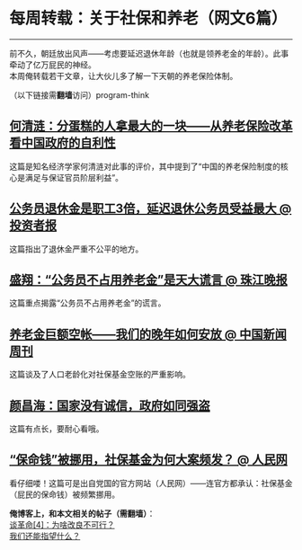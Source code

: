 # 每周转载：关于社保和养老（网文6篇） 

-----

 前不久，朝廷放出风声——考虑要延迟退休年龄（也就是领养老金的年龄）。此事牵动了亿万屁民的神经。  
 本周俺转载若干文章，让大伙儿多了解一下天朝的养老保险体制。  
   
 （以下链接需**翻墙**访问）program-think  
   
 [何清涟：分蛋糕的人拿最大的一块——从养老保险改革看中国政府的自利性](https://plus.google.com/u/0/113559088971921339544/posts/4RxQtYZ8pog)
--------------------------------------------------------------------------------------------------------

  
 这篇是知名经济学家何清涟对此事的评价，其中提到了“中国的养老保险制度的核心是满足与保证官员阶层利益”。  
   
 [公务员退休金是职工3倍，延迟退休公务员受益最大 @ 投资者报](https://plus.google.com/u/0/113559088971921339544/posts/AJnFPNJNrXq)
-----------------------------------------------------------------------------------------------------

  
 这篇指出了退休金严重不公平的地方。  
   
 [盛翔：“公务员不占用养老金”是天大谎言 @ 珠江晚报](https://plus.google.com/u/0/113559088971921339544/posts/Kz75SCKseQp)
-------------------------------------------------------------------------------------------------

  
 这篇重点揭露“公务员不占用养老金”的谎言。  
   
 [养老金巨额空帐——我们的晚年如何安放 @ 中国新闻周刊](https://plus.google.com/u/0/113559088971921339544/posts/aSE7Y9ViNQr)
--------------------------------------------------------------------------------------------------

  
 这篇谈及了人口老龄化对社保基金空账的严重影响。  
   
 [颜昌海：国家没有诚信，政府如同强盗](https://plus.google.com/u/0/113559088971921339544/posts/5kb15MTJMjQ)
----------------------------------------------------------------------------------------

  
 这篇有点长，要耐心看哦。  
   
 [“保命钱”被挪用，社保基金为何大案频发？ @ 人民网](https://plus.google.com/u/0/113559088971921339544/posts/V7KvbchQKy4)
-------------------------------------------------------------------------------------------------

  
 看仔细喽！这篇可是出自党国的官方网站（人民网）——连官方都承认：社保基金（屁民的保命钱）被频繁挪用。  
   
 **俺博客上，和本文相关的帖子（需翻墙）**：  
 [谈革命[4]：为啥改良不可行？](http://program-think.blogspot.com/2012/05/revolution-4.html)  
 [我们还能指望什么？](http://program-think.blogspot.com/2011/01/what-we-can-depend-on.html) 